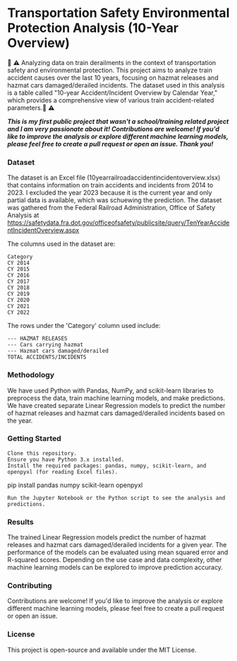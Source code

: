 # Transportation Safety Environmental Protection Analysis (10-Year Overview)
🚂 ⚠️ Analyzing data on train derailments in the context of transportation safety and environmental protection. This project aims to analyze train accident causes over the last 10 years, focusing on hazmat releases and hazmat cars damaged/derailed incidents. The dataset used in this analysis is a table called "10-year Accident/Incident Overview by Calendar Year," which provides a comprehensive view of various train accident-related parameters.🚂 ⚠️

***This is my first public project that wasn't a school/training related project and I am very passionate about it! Contributions are welcome! If you'd like to improve the analysis or explore different machine learning models, please feel free to create a pull request or open an issue. Thank you!***

### Dataset

The dataset is an Excel file (10yearrailroadaccidentincidentoverview.xlsx) that contains information on train accidents and incidents from 2014 to 2023. I excluded the year 2023 because it is the current year and only partial data is available, which was schuewing the prediction. The dataset was gathered from the Federal Railroad Administration, Office of Safety Analysis at https://safetydata.fra.dot.gov/officeofsafety/publicsite/query/TenYearAccidentIncidentOverview.aspx 

The columns used in the dataset are:

    Category
    CY 2014
    CY 2015
    CY 2016
    CY 2017
    CY 2018
    CY 2019
    CY 2020
    CY 2021
    CY 2022

The rows under the 'Category' column used include:

    --- HAZMAT RELEASES
    --- Cars carrying hazmat
    --- Hazmat cars damaged/derailed
    TOTAL ACCIDENTS/INCIDENTS

### Methodology

We have used Python with Pandas, NumPy, and scikit-learn libraries to preprocess the data, train machine learning models, and make predictions. We have created separate Linear Regression models to predict the number of hazmat releases and hazmat cars damaged/derailed incidents based on the year.

### Getting Started

    Clone this repository.
    Ensure you have Python 3.x installed.
    Install the required packages: pandas, numpy, scikit-learn, and openpyxl (for reading Excel files).


pip install pandas numpy scikit-learn openpyxl

    Run the Jupyter Notebook or the Python script to see the analysis and predictions.

### Results

The trained Linear Regression models predict the number of hazmat releases and hazmat cars damaged/derailed incidents for a given year. The performance of the models can be evaluated using mean squared error and R-squared scores. Depending on the use case and data complexity, other machine learning models can be explored to improve prediction accuracy.

### Contributing

Contributions are welcome! If you'd like to improve the analysis or explore different machine learning models, please feel free to create a pull request or open an issue.

### License

This project is open-source and available under the MIT License.
